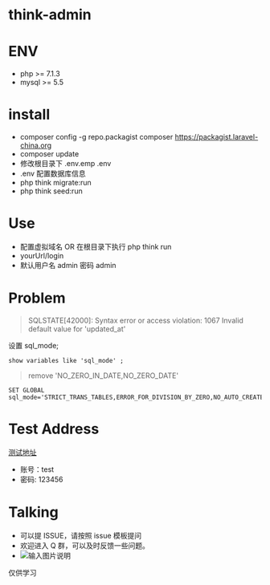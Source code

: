 # think-admin
# ENV
- php >= 7.1.3
- mysql >= 5.5

# install
- composer config -g repo.packagist composer https://packagist.laravel-china.org
- composer update 
- 修改根目录下 .env.emp .env
- .env 配置数据库信息
- php think migrate:run
- php think seed:run

# Use
- 配置虚拟域名 OR 在根目录下执行 php think run
- yourUrl/login
- 默认用户名 admin 密码 admin
# Problem
> SQLSTATE[42000]: Syntax error or access violation: 1067 Invalid default value for 'updated_at'

设置 sql_mode;
```
show variables like 'sql_mode' ; 
```
> remove 'NO_ZERO_IN_DATE,NO_ZERO_DATE'
```
SET GLOBAL sql_mode='STRICT_TRANS_TABLES,ERROR_FOR_DIVISION_BY_ZERO,NO_AUTO_CREATE_USER,NO_ENGINE_SUBSTITUTION'
```
# Test Address
[测试地址](http://view.njphper.com)
- 账号：test
- 密码: 123456

# Talking
- 可以提 ISSUE，请按照 issue 模板提问
- 欢迎进入 Q 群，可以及时反馈一些问题。
- ![输入图片说明](https://images.gitee.com/uploads/images/2018/1219/110300_0257b6c0_810218.jpeg "微信图片_20181219105915.jpg")

仅供学习